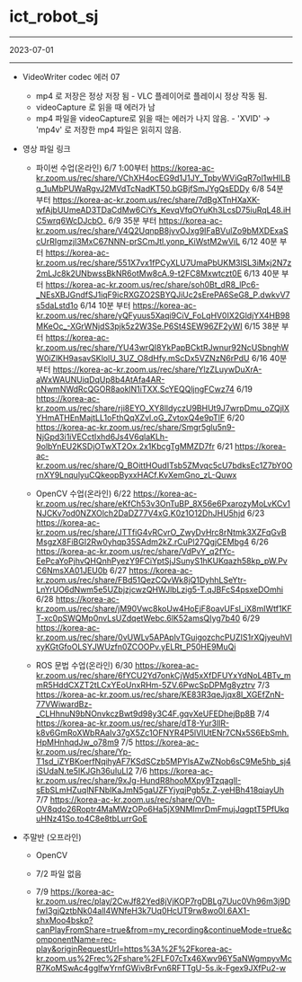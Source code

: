 # ict_robot_sj

- - - 
2023-07-01
- - -

* VideoWriter codec 에러 07 
  * mp4 로 저장은 정상 저장 됨 - VLC 플레이어로 플레이시 정상 작동 됨.
  * videoCapture 로 읽을 때 에러가 남 
  * mp4 파일을 videoCapture로 읽을 때는 에러가 나지 않음. - 'XVID' -> 'mp4v' 로 저장한 mp4 파일은 읽히지 않음.

* 영상 파일 링크


  * 파이썬 수업(온라인)
  6/7	1:00부터 	https://korea-ac-kr.zoom.us/rec/share/VChXH4ocEG9d1J1JY_TpbyWViGqR7ol1wHILBq_1uMbPUWaRgvJ2MVdTcNadKT50.bGBjfSmJYgQsEDDy
  6/8	54분 부터	https://korea-ac-kr.zoom.us/rec/share/7dBgXTnHXaXK-wfAjbUUmeAD3TDaCdMw6CiYs_KevqVfqOYuKh3LcsD75iuRqL48.iHC5wrq6WcDJcbO_
  6/9	35분 부터	https://korea-ac-kr.zoom.us/rec/share/V4Q2UqnpB8jvvOJxg9IFaBVulZo9bMXDExaScUrRIgmzjl3MxC67NNN-prSCmJtl.yonp_KiWstM2wViL
  6/12	40분 부터	https://korea-ac-kr.zoom.us/rec/share/551X7vx1fPCyXLU7UmaPbUKM3lSL3iMxj2N7z2mLJc8k2UNbwssBkNR6otMw8cA.9-t2FC8Mxwtczt0E
  6/13	40분 부터	https://korea-ac-kr.zoom.us/rec/share/soh0Bt_dR8_lPc6-_NEsXBJGndfSJ1iqF9icRXGZO2SBYQJiUc2sErePA6SeG8_P.dwkvV7s5daLstd1o
  6/14	10분 부터	https://korea-ac-kr.zoom.us/rec/share/yQFyuus5Xaqi9CiV_FoLqHV0IX2GldjYX4HB98MKeOc_-XGrWNjdS3pjk5z2W3Se.P6St4SEW96ZF2yWI
  6/15	38분 부터	https://korea-ac-kr.zoom.us/rec/share/YU43wrQI8YkPapBCktRJwnur92NcUSbnghWW0iZlKH9asavSKlolU_3UZ_O8dHfy.mScDx5VZNzN6rPdU
  6/16	40분 부터	https://korea-ac-kr.zoom.us/rec/share/YlzZLuywDuXrA-aWxWAUNUiqDqUp8b4AtAfa4AR-nNwmNWdRcQGOR8aoklN1iTXX.ScYEQQljngFCwz74
  6/19		https://korea-ac-kr.zoom.us/rec/share/rji8EYO_XY8lldyczU9BHUt9J7wrpDmu_oZQjlXYHmATHEnMajtLL1oFthQqXZvl.oG_ZvtoxQ4e9pTlF
  6/20		https://korea-ac-kr.zoom.us/rec/share/Smgr5glu5n9-NjGpd3i1iVECctIxhd6Js4V6qlaKLh-9olbYnEU2KSDjOTwXT2Ox.2x1KbcgTgMMZD7fr
  6/21		https://korea-ac-kr.zoom.us/rec/share/Q_BOittHOudITsb5ZMvqc5cU7bdksEc1Z7bY0OrnXY9LnqulyuCQkeopByxxHACf.KvXemGno_zL-Quwx

  * OpenCV 수업(온라인)
  6/22	https://korea-ac-kr.zoom.us/rec/share/eKfCh53v3OnTuBP_8X56e6PxarozyMoLvKCv1NJCKv7od0NZXOlch2DaDZ77V4xG.K0z1O12DhJHU5hjd
  6/23	https://korea-ac-kr.zoom.us/rec/share/JTTfiG4vRCvrO_ZwyDvHrc8rNtmk3XZFqGvBMsgzX8FiBGI2Rw0yhqp35SAdm2kZ.rCuPl27QgjCEMbg4
  6/26	https://korea-ac-kr.zoom.us/rec/share/VdPvY_q2fYc-EePcaYoPjhvQHQnhPyezY9FCiYptSjJSunyS1hKUKqazh58kp_pW.PvC6NmsXA01JEU0b
  6/27	https://korea-ac-kr.zoom.us/rec/share/FBd51QezCQvWk8jQ1DyhhLSeYtr-LnYrUO6dNwm5e5UZbjzjcwzQHWJlbLzig5-T.qJBFcS4psxeDOmhi
  6/28	https://korea-ac-kr.zoom.us/rec/share/jM90Vwc8koUw4HoEjF8oavUFsl_iX8mIWtf1KFT-xc0pSWQMp0nvLsUZdqetWebc.6lK52amsQIyg7b40
  6/29	https://korea-ac-kr.zoom.us/rec/share/0vUWLv5APAplvTGuigozchcPUZIS1rXQjyeuhVIxyKGtGfoOLSYJWUzfn0ZCOOPv.yELRt_P50HE9MuQi

  * ROS 문법 수업(온라인)
  6/30	https://korea-ac-kr.zoom.us/rec/share/6fYCU2Yd7onkCjWd5xXfDFUYxYdNoL4BTv_mmR5HddCXZT2tLCxYEoUnxRHm-5ZV.6PwcSpDPMg8yztrv
  7/3	https://korea-ac-kr.zoom.us/rec/share/KE83R3qeJjqx8l_XGEfZnN-77VWiwardBz-_CLHhnuN9bNOnvkczBwt9d98y3C4F.gqvXeUFEDhejBp8B
  7/4	https://korea-ac-kr.zoom.us/rec/share/dT8-Yur3llR-k8v6GmRoXWbRAaIv37gX5Zc1OFNYR4P5lVlUtENr7CNx5S6EbSmh.HpMHnhqdJw_o78m9
  7/5	https://korea-ac-kr.zoom.us/rec/share/Yp-T1sd_iZYBKoerfNqihyAF7KSdSCzb5MPYlsAZwZNob6sC9Me5hb_sj4iSUdaN.te5IKJGh36uIuLl2
  7/6	https://korea-ac-kr.zoom.us/rec/share/9xJg-HundR8hooMXpy9TzqaglI-sEbSLmHZuqlNFNbIKaJmN5gaUZFYjyqjPgb5z.Z-yeHBh418qiayUh
  7/7	https://korea-ac-kr.zoom.us/rec/share/OVh-OV8qdo26Roptr4MaMWzOPo6Ha5jX9NMImrDmFmujJqgptT5PfUkquHNz41So.to4C8e8tbLurrGoE


* 주말반 (오프라인)
  * OpenCV
  * 7/2 파일 없음
    
  * 7/9
  https://korea-ac-kr.zoom.us/rec/play/2CwJf82Yed8jVjKOP7rgDBLg7Uuc0Vh96m3j9DfwI3gjQztbNk04all4WNfeH3k7Uq0HcUT9rw8wo0I.6AX1-shxMoo4bskp?canPlayFromShare=true&from=my_recording&continueMode=true&componentName=rec-play&originRequestUrl=https%3A%2F%2Fkorea-ac-kr.zoom.us%2Frec%2Fshare%2FLF07cTx46Xwv96Y5aNWgmpyvMcR7KoMSwAc4gglfwYrnfGWivBrFvn6RFTTgU-5s.ik-Fgex9JXfPu2-w
